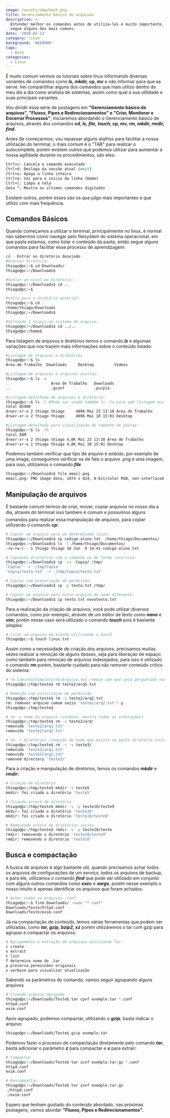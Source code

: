 ```yaml
---
image: /assets/img/bash.png
title: Gerenciamento básico de arquivos
description: >-
  Entender melhor os comandos antes de utiliza-los é muito importante, então
  segue alguns dos mais comuns.
date: '2020-02-13'
category: linux
background: '#EE0000'
tags:
  - Bash
categories:
  - Linux
---
```

É muito comum vermos os tutoriais sobre linux informando diversas variantes de comandos como ***ls, mkdir, cp, mv*** e não informar para que as serve. Irei compartilhar alguns dos comandos que mais utilizo dentro do meu dia a dia como analista de sistemas, assim como qual a sua utilidade e suas principais variantes.

Vou dividir essa serie de postagens em **"Gerenciamento básico de arquivos", "Fluxos, Pipes e Redirecionamentos" e "Criar, Monitorar e Encerrar Processos"**, iniciaremos abordando o Gerenciamento básico de arquivos, através dos comandos ***cd, ls, file, touch, cp, mv, rm, mkdir, rmdir, find***.

Antes de começarmos, vou repassar alguns atalhos para facilitar a nossa utilização do terminal, o mais comum é o "TAB" para realizar o autocomplete, porém existem outros que podemos utilizar para aumentar a nossa agilidade durante os procedimentos, são eles:

```bash
Ctrl+c: Cancela o comando executado
Ctrl+d: Desloga da sessão atual (exit)
Ctrl+u: Apaga a linha inteira
Ctrl+a: Vai para o inicio da linha (Home)
Ctrl+l: Limpa a tela
Seta ^: Mostra os ultimos comandos digitados
```



Existem outros, porém esses são os que julgo mais importantes e que utilizo com mais frequência.



## Comandos Básicos

Quando começamos a utilizar o terminal, principalmente no linux, é normal não sabermos como navegar pelo filesystem do sistema operacional, em que pasta estamos, como listar o conteúdo da pasta, então segue alguns comandos para facilitar esse processo de aprendizagem:

```bash
cd - Entrar no diretório desejado
#Acessar diretório:
thiago@pc:~$ cd Downloads/
thiago@pc:~/Downloads$ 

#Votlar um nível no diretório:
thiago@pc:~/Downloads$ cd ..
thiago@pc:~$ 

#Volta para o diretório anterior:
thiago@pc:~$ cd -
/home/thiago/Downloads
thiago@pc:~/Downloads$

#Voltando 2 níveis no sistema de arquivo:
thiago@pc:~/Downloads$ cd ../..
thiago@pc:/home$
```

Para listagem de arquivos e diretórios temos o comando ***ls*** e algumas variações que nos trazem mais informações sobre o conteúdo listado:

```bash
#Listagem de arquivos e diretórios
thiago@pc:~$ ls
Área de Trabalho  Downloads     Desktop         Vídeos

#Listagem de arquivos e arquivos ocultas:
thiago@pc:~$ ls -a
.                   Área de Trabalho   Downloads
..                  .gconf             .purple

#Listagem detalhada de arquivos e diretório:
thiago@pc:~$ ls -l #Pode ser usada também ls -la para add listagem ocultas
total 85900
drwxr-xr-x 2 thiago thiago     4096 Mai 23 13:10 Área de Trabalho
drwxr-xr-x 2 thiago thiago     4096 Mai 10 15:01 Desktop

#Listagem detalhada para visualização de tamanho de pastas:
thiago@pc:~$ ls -lh
total 84M
drwxr-xr-x 2 thiago thiago 4,0K Mai 23 13:10 Área de Trabalho
drwxr-xr-x 2 thiago thiago 4,0K Mai 10 15:01 Desktop

```

Podemos também verificar que tipo de arquivo é exibido, por exemplo de uma image, conseguimos verificar se de  fato o arquivo .png é uma imagem, para isso, utilizamos o comando ***file***

```bash
thiago@pc:~/Downloads$ file email.png
email.png: PNG image data, 1074 x 824, 8-bit/color RGB, non-interlaced
```



## Manipulação de arquivos

É bastante comum termos de criar, mover, copiar arquivos no nosso dia a dia, através do terminal isso também é comum e possuímos alguns comandos para realizar essa manipulação de arquivos, para copiar utilizando o comando ***cp:***

```bash
# Copiar um arquivo para um determinado local:
thiago@pc:~/Downloads$ cp codigo-aluno.txt  /home/thiago/Documentos/
thiago@pc:~/Downloads$ ls -l /home/thiago/Documentos/
-rw-rw-r-- 1 thiago thiago 38 Jun  9 14:41 codigo-aluno.txt

# Copiando diretórios com o comando cp de forma recursiva:
thiago@pc:~/Downloads$ cp -rv  Copia/ /tmp/
'Copia/' -> '/tmp/Copia'
'Copia/texto.txt' -> '/tmp/Copia/texto.txt'

# Copias com preservação de permissão:
thiago@pc:~/Downloads$ cp -p texto.txt /tmp/

# Copiar um arquivo para outro arquivo de nome diferente:
thiago@pc:~/Downloads$ cp texto.txt novotexto.txt
```

Para a realização da criação de arquivos, você pode utilizar diversos comandos, como por exemplo, através de um editor de texto como ***nano*** e ***vim***, porém nesse caso será utilizado o comando ***touch*** pois é bastante simples:

```bash
# Criar um arquivo em brando utilizando o touch
thiago@pc:~$ touch linux.txt
```

Assim como a necessidade de criação dos arquivos, precisamos muitas vezes realizar a remoção de alguns desses, seja para liberação de espaço como também para remoção de arquivos indesejados, para isso é utilizado o comando ***rm*** porém, bastante cuidado para não remover conteúdo critico do sistema:

```bash
# rm Caminho/Completo/do/Arquivo.txt remove sem que seja perguntado nada
thiago@pc:/tmp/teste$ rm teste2/arq5.txt 

# Remoção com solicitação de permissão 
thiago@pc:/tmp/teste$ rm -i teste2/arq2.txt 
rm: remover arquivo comum vazio 'teste2/arq2.txt'? y
thiago@pc:/tmp/teste$ 

# rm -v nome_do_arquivo (verbose, mostra todas as interações)
thiago@pc:/tmp/teste$ rm -v teste2/arq*
removido 'teste2/arq1.txt'
removido 'teste2/arq2.txt'

# rm -r Diretorio/ (remoção de tudo que existe na pasta diretorio inclusive a pasta)
thiago@pc:/tmp/teste$ rm -r -v teste3/
removido 'teste3/arq1.txt'
removido 'teste3/arq2.txt'
removed directory 'teste3/'
```

Para a criação e manipulação de diretórios, temos os comandos ***mkdir*** e ***rmdir:***

```bash
# Criação de diretório
thiago@pc:/tmp/teste$ mkdir -v teste5
mkdir: foi criado o diretório 'teste5'

# Criando arvoré de diretório
thiago@pc:/tmp/teste$ mkdir -v -p teste10/teste9
mkdir: foi criado o diretório 'teste10'
mkdir: foi criado o diretório 'teste10/teste9'

# Removendo arvore de diretórios vazias
thiago@pc:/tmp/teste$ rmdir -v -p teste10/teste
rmdir: removendo o diretório 'teste10/teste9'
rmdir: removendo o diretório 'teste10'
```

## Busca e compactação

A busca de arquivos é algo bastante util, quando precisamos achar todos os arquivos de configurações de um serviço, todos os arquivos de backup, e para ele, utilizamos o comando ***find*** que pode ser utilizado em conjunto com alguns outros comandos como ***exec*** e ***xargs***, porém nesse exemplo o nosso intuito é apenas identificar os arquivos que foram achados:

```bash
# Achar todos os arquivos .conf
thiago@pc:~$ find Downloads/ -name "*.conf"
Downloads/Teste/httpd.conf
Downloads/Teste/exim.conf


```

Já na compactação de conteúdo, temos várias ferramentas que podem ser utilizadas, como ***tar, gzip, bzip2, xz*** porém utilizaremos o tar com gzip para agrupar e compactar os arquivos:

```bash
# Agrupamento e extração de arquivos utilizando Tar:
c create
x extract 
t list
f determina nome do .tar
p preserva permissões originais
v verbose para visualizar atualização 
```

Sabendo os parâmetros do comando, vamos seguir agrupando alguns arquivos 

```bash
# Criando arquivo agrupado 
thiago@pc:~/Downloads/Teste$ tar cpvf exemplo.tar *.conf
httpd.conf
exim.conf
```

Após agrupado, podemos compactar, utilizando o ***gzip***, basta indicar o arquivo:

```bash
thiago@pc:~/Downloads/Teste$ gzip exemplo.tar
```

Podemos fazer o processo de compactação diretamente pelo comando ***tar***, basta adicionar o parâmetro ***z*** para compactar e ***x*** para extrair:

```bash
# Compactar
thiago@pc:~/Downloads/Teste$ tar zcvf exemplo.tar.gz *.conf
httpd.conf
exim.conf

# Descompactar
thiago@pc:~/Downloads/Teste$ tar zxvf exemplo.tar.gz
./httpd.conf
./exim.conf
```



Espero que tenham gostado do conteúdo abordado, nas próximas postagens, vamos abordar **"Fluxos, Pipes e Redirecionamentos".**
